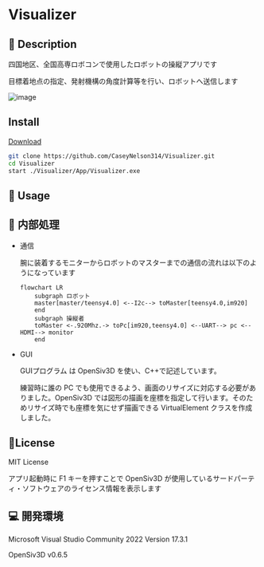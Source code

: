 # Visualizer

## 🤔 Description

四国地区、全国高専ロボコンで使用したロボットの操縦アプリです

目標着地点の指定、発射機構の角度計算等を行い、ロボットへ送信します

![image](https://user-images.githubusercontent.com/91818705/201993305-4e0fefde-cc37-4ee9-a389-7b74a643f83b.png)

## Install

[Download]()

```sh
git clone https://github.com/CaseyNelson314/Visualizer.git
cd Visualizer
start ./Visualizer/App/Visualizer.exe
```

## 💬 Usage

## 📗 内部処理

-   通信

    腕に装着するモニターからロボットのマスターまでの通信の流れは以下のようになっています

    ```mermaid
    flowchart LR
    	subgraph ロボット
    	master[master/teensy4.0] <--I2c--> toMaster[teensy4.0,im920]
    	end
    	subgraph 操縦者
    	toMaster <-.920Mhz.-> toPc[im920,teensy4.0] <--UART--> pc <--HDMI--> monitor
    	end
    ```

-   GUI

    GUIプログラム は OpenSiv3D を使い、C++で記述しています。

    練習時に誰の PC でも使用できるよう、画面のリサイズに対応する必要がありました。OpenSiv3D では図形の描画を座標を指定して行います。そのためリサイズ時でも座標を気にせず描画できる VirtualElement クラスを作成しました。

## 📖License

MIT License

アプリ起動時に F1 キーを押すことで OpenSiv3D が使用しているサードパーティ・ソフトウェアのライセンス情報を表示します

## 💻 開発環境

Microsoft Visual Studio Community 2022 Version 17.3.1

OpenSiv3D v0.6.5
